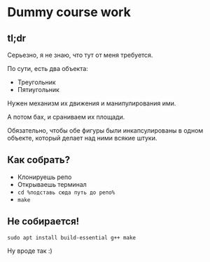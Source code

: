 # Dummy course work

## tl;dr
Серьезно, я не знаю, что тут от меня требуется.

По сути, есть два объекта:
- Треугольник
- Пятиугольник

Нужен механизм их движения и манипулирования ими.

А потом бах, и сраниваем их площади.

Обязательно, чтобы обе фигуры были инкапсулированы в одном объекте, который делает над ними всякие штуки.

## Как собрать?
- Клонируешь репо
- Открываешь терминал
- `cd %подставь сюда путь до репо%`
- `make`

## Не собирается!
`sudo apt install build-essential g++ make`

Ну вроде так :)
